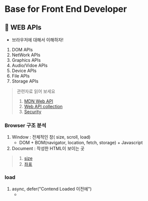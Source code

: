 # Base for Front End Developer

## 🌟 WEB APIs

- 브라우저에 대해서 이해하자!

1. DOM APIs
2. NetWork APIs
3. Graphics APIs
4. Audio/Vidoe APIs
5. Device APIs
6. File APIs
7. Storage APIs

> 관련자료 읽어 보세요
>
> 1. [MDN Web API](https://developer.mozilla.org/en-US/docs/Learn/JavaScript/Client-side_web_APIs/Introduction)
> 2. [Web API collection](https://developer.mozilla.org/en-US/docs/Web/API)
> 3. [Security](https://www.thoughtco.com/what-javascript-cannot-do-2037666)

### Browser 구조 분석

1. Window : 전체적인 창( size, scroll, load)
   - DOM + BOM(navigator, location, fetch, storage) + Javascript
2. Document : 작성한 HTML이 보이는 곳

> 1.  [size](https://nomadgeoniljang.github.io/2020-front-101/window-size/)
> 2.  [좌표](https://nomadgeoniljang.github.io/2020-front-101/window-position)

### load

1. async, defer("Contend Loaded 이전에")
   - <script src="" defer or async>
2. window.addEventListener("load",()=>{})
   - 모든리소스 로딩 (image, css, js...etc)
   - "DOMContentLoaded" : only HTML
   - "beforeunload" - 페이지에서 나갈떄 발생
   - "unload" - resource is being unload

### PROJECT

- [project1](https://nomadgeoniljang.github.io/2020-front-101/project1-coordinates/)
- [project2](https://nomadgeoniljang.github.io/2020-front-101/project2-rabbits/)

## 💥 DOM 정복하자!

- [DOM](https://developer.mozilla.org/en-US/docs/Web/API/Document_Object_Model/Introduction)
- [DOM API](https://developer.mozilla.org/en-US/docs/Web/API/HTML_DOM_API)

1. Document Object Model
   - 브라우저는 HTML tag를 분석해서 Node로 만든다 -> DOM Tree🌴 를 만든다!!!.
   - HTML tag는 그와 같은 엘레먼드가 있다. (Memory에 저장이 된다.)
   - Event Target <- Node <- (Document, Element(HTMLElement), Text)

### 1️⃣ Node

- [Node](https://developer.mozilla.org/en-US/docs/Web/API/Node)
- [Event Target](https://developer.mozilla.org/en-US/docs/Web/API/EventTarget)

1. 모든 노드는 이벤트 타겟이다.
   - addEventListener()
   - removeEventListener()
   - dispatchEvent()

### 2️⃣ CSSOM

- [CSSOM](https://developer.mozilla.org/en-US/docs/Web/API/CSS_Object_Model)

1. (HTML)DOM + CSS(external, embedded, inline, user-aget stylesheet) = CSSON
   - compute styles based on CSS cascading rules

![CSSOM](https://raw.githubusercontent.com/nomadGeonilJang/2020-front-101/master/public/images/csson.png)

### 3️⃣ ⚜️ 성능보장 렌더링 순서!!!

1. Critical rendering path
   [css trigger](http://csstriggers.com)

   - request/response -> loading ->scripting -> redering -> layout -> painting

   1. Construction : time to first render
      - 불필요한 태그⬇️ + CSS⬇️
      - DOM + CSSOM + RenderTree
   2. Operation

      - Paint를 자주 발생하지 않게 만든다!!!
      - Composition만 발생할 수 있도록 한다.

      - Layer 별로 준비를 한다!
        - 브라우저가 스스로 성능을 개선하기 위해서 - 전체 적인 web을 그리는 것이아니라 layer만 그리면 된다.
      - Layout(배치) + Paint(각 요소, 비트맵 형태로 만들어서 준비 한다.) + Composition

![render](https://raw.githubusercontent.com/nomadGeonilJang/2020-front-101/master/public/images/render.png)

## 💥 DOM 정복하자 실전편!

- [Shopping](https://nomadgeoniljang.github.io/2020-front-101/project3-shopping/)
- [FontAwesome](https://fontawesome.com/)
- [CSS Gradient](https://cssgradient.io/)
- [Box Shadow CSS Generator](https://www.cssmatic.com/box-shadow)

### Bubbling and Capturing

- [Bubbling and Capturing](https://developer.mozilla.org/en-US/docs/Learn/JavaScript/Building_blocks/Events#Event_bubbling_and_capture)

1. 버블링이란?
   - 자식에서 부모로 이벤트가 전파되는 현상
   - event.stopPropagation()
   - event.stopImmediatePropagation()
     - 하지만 사용하지 말자!! 다른 사람이 무엇을 하려고 리슨하고 있는거를 무시해버리는 것!!
   - target: 발생시킨 주체
   - currentTarget: this 바로 나를 가르킨다.

### 이벤트 위임 : Delegation

- 이벤트 등록을 부모에 하나 등록해서 자식에서 발생하는 이벤트를 ㅈ처리하게한다!
  - event.target과 event.currentTarget를 잘 활용하면 되요!!

## this의 바인딩

- bind, call, apply
- arrow function

1. document.addEventListener("click", this.onClick.bind(this))
   - 함수를 인자로 전달할 떄는 클래스 정보는 같이 전달 되지 않아요!!
   - 그렇기 때문에 클래스 내부의 정보를 전달할 수 없다!!

## Builder Patter

- 무언가 오브젝트를 만들 떄 Builder Pattern을 이용해서 오브젝트를 간단 명료하게 가독성이 좋게 만들 수 있다.
